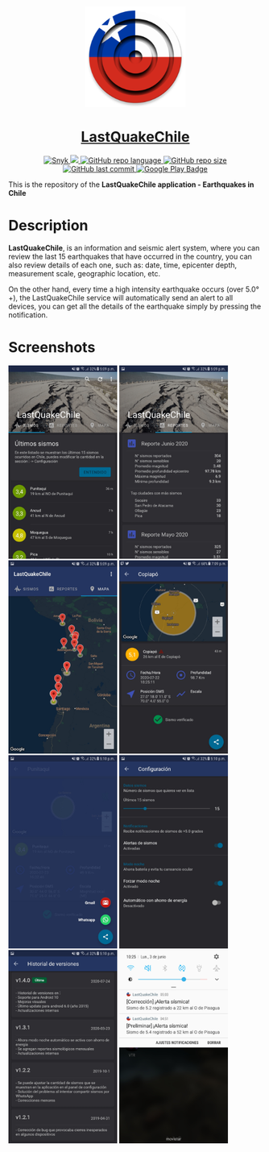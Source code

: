 <p align="center">
  <img src="https://github.com/figonzal1/LastQuakeChile/blob/main/app/src/main/ic_launcher_chile-web.png" width="200" height="200">
</p>
<h1 align="center"><a href="https://play.google.com/store/apps/details?id=cl.figonzal.lastquakechile">LastQuakeChile</a></h1>

<p align="center">

  <a href="https://snyk.io/test/github/figonzal1/LastQuakeChile?targetFile=app/build.gradle" >
        <img alt="Snyk" src="https://snyk.io/test/github/figonzal1/LastQuakeChile/badge.svg?targetFile=app/build.gradle" >
  </a>

  <a href="https://www.codefactor.io/repository/github/figonzal1/LastQuakeChile" >
        <img src="https://www.codefactor.io/repository/github/figonzal1/LastQuakeChile/badge" >
  </a>

  <a href="https://img.shields.io/github/languages/top/figonzal1/LastQuakeChile?color=orange" >
        <img alt="GitHub repo language" src="https://img.shields.io/github/languages/top/figonzal1/LastQuakeChile?color=orange">
  </a>

   <a href="https://img.shields.io/github/repo-size/figonzal1/LastQuakeChile" >
         <img alt="GitHub repo size" src="https://img.shields.io/github/repo-size/figonzal1/LastQuakeChile">
    </a>

   <a href="https://img.shields.io/github/last-commit/figonzal1/LastQuakeChile?color=yellow" >
        <img alt="GitHub last commit" src="https://img.shields.io/github/last-commit/figonzal1/LastQuakeChile?color=yellow">
   </a>
  <a href="https://play.google.com/store/apps/details?id=cl.figonzal.lastquakechile">
        <img alt="Google Play Badge" src="https://img.shields.io/endpoint?color=green&logo=google-play&logoColor=green&url=https%3A%2F%2Fplayshields.herokuapp.com%2Fplay%3Fi%3Dcl.figonzal.lastquakechile%26l%3DGooglePlay%26m%3DVersion%253A%2520%24version%2520%257C%2520Downloads%253A%2520%2524installs%2520%257C%2520Updated%253A%2520%2524updated">
  </a>
</p>

This is the repository of the **LastQuakeChile application - Earthquakes in Chile**

# Description

**LastQuakeChile**, is an information and seismic alert system, where you can review the last 15
earthquakes that have occurred in the country, you can also review details of each one, such as:
date, time, epicenter depth, measurement scale, geographic location, etc.

On the other hand, every time a high intensity earthquake occurs (over 5.0°+), the LastQuakeChile
service will automatically send an alert to all devices, you can get all the details of the
earthquake simply by pressing the notification.

# Screenshots

<img src="https://github.com/figonzal1/LastQuakeChile/blob/development/screenshots/Screenshot_20200723-170943.jpg" width="216" height="384"> <img src="https://github.com/figonzal1/LastQuakeChile/blob/development/screenshots/Screenshot_20200723-170953.jpg" width="216" height="384"> <img src="https://github.com/figonzal1/LastQuakeChile/blob/development/screenshots/Screenshot_20200723-170959.jpg" width="216" height="384"> <img src="https://github.com/figonzal1/LastQuakeChile/blob/development/screenshots/Screenshot_20200722-190930.jpg" width="216" height="384"> <img src="https://github.com/figonzal1/LastQuakeChile/blob/development/screenshots/Screenshot_20200723-171036.jpg" width="216" height="384"> <img src="https://github.com/figonzal1/LastQuakeChile/blob/development/screenshots/Screenshot_20200723-171011.jpg" width="216" height="384"> <img src="https://github.com/figonzal1/LastQuakeChile/blob/development/screenshots/Screenshot_20200723-171005.jpg" width="216" height="384"> <img src="https://github.com/figonzal1/LastQuakeChile/blob/development/screenshots/Screenshot_20190603-10254.jpg" width="216" height="384">
